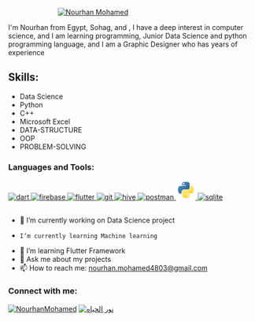 

<a href="https://github.com/Nourhan650?tab=repositories"><img style="   display: block;
  margin-left: auto;
  margin-right: auto;
  width: 60%; " src="https://readme-typing-svg.demolab.com?font=Fira+Code&duration=1500&pause=1000&color=2FA2D5&multiline=true&width=470&height=150&lines=%2F%2F+Hi+there+%F0%9F%91%8B;%7B;%22name%22++++++%3A+%22Nourhan+Mohamed+%F0%9F%91%A8%E2%80%8D%F0%9F%92%BB%22+%2C;%22title%22+%3A+%22Junior+Data Science+Developer+%F0%9F%93%B1%22+%2C;%7D" alt="Nourhan Mohamed" /></a>

I'm Nourhan from Egypt, Sohag, and , I have a deep interest in computer science, and I am learning programming, Junior Data Science and python programming language, and I am a Graphic Designer who has years of experience  

## Skills: 
* Data Science
* Python
* C++ 
* Microsoft Excel
* DATA-STRUCTURE
* OOP
* PROBLEM-SOLVING
 

<h3 align="left">Languages and Tools:</h3>
<p align="left"> <a href="https://dart.dev" target="_blank" rel="noreferrer"> <img src="https://www.vectorlogo.zone/logos/dartlang/dartlang-icon.svg" alt="dart" width="40" height="40"/> </a> <a href="https://firebase.google.com/" target="_blank" rel="noreferrer"> <img src="https://www.vectorlogo.zone/logos/firebase/firebase-icon.svg" alt="firebase" width="40" height="40"/> </a> <a href="https://flutter.dev" target="_blank" rel="noreferrer"> <img src="https://www.vectorlogo.zone/logos/flutterio/flutterio-icon.svg" alt="flutter" width="40" height="40"/> </a> <a href="https://git-scm.com/" target="_blank" rel="noreferrer"> <img src="https://www.vectorlogo.zone/logos/git-scm/git-scm-icon.svg" alt="git" width="40" height="40"/> </a> <a href="https://hive.apache.org/" target="_blank" rel="noreferrer"> <img src="https://www.vectorlogo.zone/logos/apache_hive/apache_hive-icon.svg" alt="hive" width="40" height="40"/> </a> <a href="https://postman.com" target="_blank" rel="noreferrer"> <img src="https://www.vectorlogo.zone/logos/getpostman/getpostman-icon.svg" alt="postman" width="40" height="40"/> </a> <a href="https://www.python.org" target="_blank" rel="noreferrer"> <img src="https://raw.githubusercontent.com/devicons/devicon/master/icons/python/python-original.svg" alt="python" width="40" height="40"/> </a> <a href="https://www.sqlite.org/" target="_blank" rel="noreferrer"> <img src="https://www.vectorlogo.zone/logos/sqlite/sqlite-icon.svg" alt="sqlite" width="40" height="40"/> </a> </p>

## 
- 🔭 I’m currently working on Data Science project
-     I’m currently learning Machine learning
- 🌱 I’m  learning Flutter Framework 
- 💬 Ask me about my projects 
- 📫 How to reach me: nourhan.mohamed4803@gmail.com 

<h3 align="left">Connect with me:</h3>
<p align="left">

<a href="https://linkedin.com/in/NourhanMohamed" target="blank"><img align="center" src="https://raw.githubusercontent.com/rahuldkjain/github-profile-readme-generator/master/src/images/icons/Social/linked-in-alt.svg" alt="NourhanMohamed" height="30" width="40" /></a>
<a href="https://fb.com/نور الحياه" target="blank"><img align="center" src="https://raw.githubusercontent.com/rahuldkjain/github-profile-readme-generator/master/src/images/icons/Social/facebook.svg" alt="نور الحياه" height="30" width="40" /></a>

</p>













